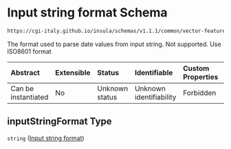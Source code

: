 # Input string format Schema

```txt
https://cgi-italy.github.io/insula/schemas/v1.1.1/common/vector-feature-property.schema.json#/$defs/dateProperty/properties/inputStringFormat
```

The format used to parse date values from input string. Not supported. Use ISO8601 format

| Abstract            | Extensible | Status         | Identifiable            | Custom Properties | Additional Properties | Access Restrictions | Defined In                                                                                                         |
| :------------------ | :--------- | :------------- | :---------------------- | :---------------- | :-------------------- | :------------------ | :----------------------------------------------------------------------------------------------------------------- |
| Can be instantiated | No         | Unknown status | Unknown identifiability | Forbidden         | Allowed               | none                | [vector-feature-property.schema.json\*](schemas/common/vector-feature-property.schema.json) |

## inputStringFormat Type

`string` ([Input string format](vector-feature-property-defs-date-feature-attribute-properties-input-string-format.md))

